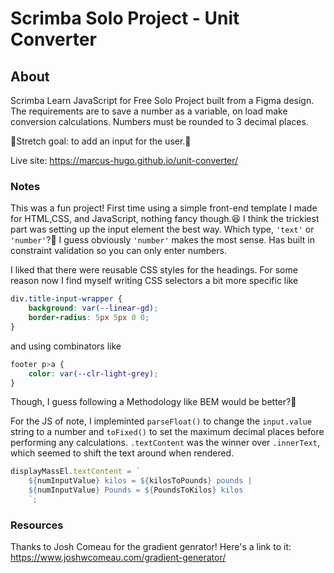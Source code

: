 # Scrimba Solo Project - Unit Converter

## About
Scrimba Learn JavaScript for Free Solo Project built from a Figma design.  The requirements are to save a number as a variable, on load make conversion calculations.  Numbers must be rounded to 3 decimal places. 

💪Stretch goal: to add an input for the user.💪

Live site: https://marcus-hugo.github.io/unit-converter/
### Notes

This was a fun project! First time using a simple front-end template I made for HTML,CSS, and JavaScript, nothing fancy though.😆 I think the trickiest part was setting up the input element the best way. Which type, `'text'` or `'number'`?🤔  I guess obviously `'number'` makes the most sense. Has built in constraint validation so you can only enter numbers.  

I liked that there were reusable CSS styles for the headings. For some reason now I find myself writing CSS selectors a bit more specific like
```css 
div.title-input-wrapper {
    background: var(--linear-gd);
    border-radius: 5px 5px 0 0;
}
```
and using combinators like
```css
footer p>a {
    color: var(--clr-light-grey);
}
```
Though, I guess following a Methodology like BEM would be better?🤔

For the JS of note, I impleminted `parseFloat()` to change the `input.value` string to a number and `toFixed()` to set the maximum decimal places before performing any calculations.  `.textContent` was the winner over `.innerText`, which seemed to shift the text around when rendered.

```js
displayMassEl.textContent = `
    ${numInputValue} kilos = ${kilosToPounds} pounds | 
    ${numInputValue} Pounds = ${PoundsToKilos} kilos
    `;
```


### Resources

Thanks to Josh Comeau for the gradient genrator! Here's a link to it:
https://www.joshwcomeau.com/gradient-generator/
